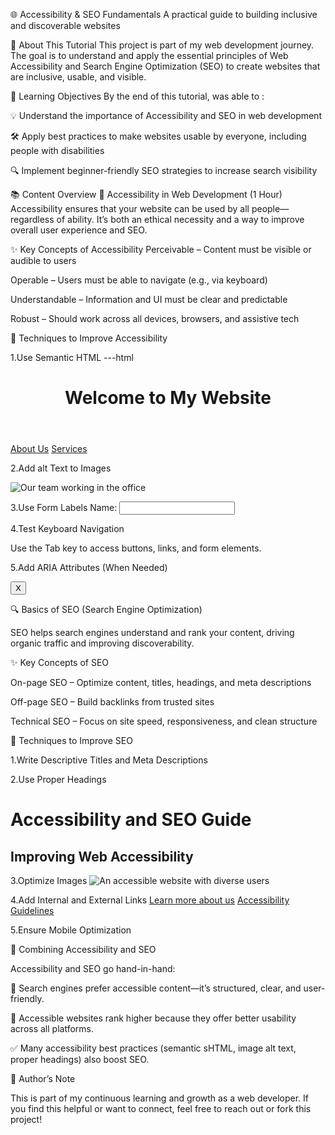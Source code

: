 ﻿🌐 Accessibility & SEO Fundamentals
A practical guide to building inclusive and discoverable websites

📘 About This Tutorial
This project is part of my web development journey. The goal is to understand and apply the essential principles of Web Accessibility and Search Engine Optimization (SEO) to create websites that are inclusive, usable, and visible.

🎯 Learning Objectives
By the end of this tutorial, was  able to :

💡 Understand the importance of Accessibility and SEO in web development

🛠️ Apply best practices to make websites usable by everyone, including people with disabilities

🔍 Implement beginner-friendly SEO strategies to increase search visibility

📚 Content Overview
🧩 Accessibility in Web Development (1 Hour)
Accessibility ensures that your website can be used by all people—regardless of ability. It’s both an ethical necessity and a way to improve overall user experience and SEO.

✨ Key Concepts of Accessibility
Perceivable – Content must be visible or audible to users

Operable – Users must be able to navigate (e.g., via keyboard)

Understandable – Information and UI must be clear and predictable

Robust – Should work across all devices, browsers, and assistive tech

🔧 Techniques to Improve Accessibility

1.Use Semantic HTML
---html
<header>
  <h1>Welcome to My Website</h1>
</header>
<nav>
  <a href="#about">About Us</a>
  <a href="#services">Services</a>
</nav>

2.Add alt Text to Images

<img src="team.jpg" alt="Our team working in the office">

3.Use Form Labels
<label for="name">Name:</label>
<input type="text" id="name" name="name">

4.Test Keyboard Navigation

Use the Tab key to access buttons, links, and form elements.

5.Add ARIA Attributes (When Needed)

<button aria-label="Close menu">X</button>

🔍 Basics of SEO (Search Engine Optimization)

SEO helps search engines understand and rank your content, driving organic traffic and improving discoverability.

✨ Key Concepts of SEO

On-page SEO – Optimize content, titles, headings, and meta descriptions

Off-page SEO – Build backlinks from trusted sites

Technical SEO – Focus on site speed, responsiveness, and clean structure

🔧 Techniques to Improve SEO

1.Write Descriptive Titles and Meta Descriptions

<title>Learn Accessibility and SEO Basics</title> 
<meta name="description" content="A beginner's guide to making your website accessible and SEO-friendly.">

2.Use Proper Headings
<h1>Accessibility and SEO Guide</h1>
<h2>Improving Web Accessibility</h2>

3.Optimize Images
<img src="accessible-website.jpg" alt="An accessible website with diverse users">

4.Add Internal and External Links
<a href="about.html">Learn more about us</a>
<a href="https://www.w3.org/WAI/" target="_blank">Accessibility Guidelines</a>

5.Ensure Mobile Optimization
<meta name="viewport" content="width=device-width, initial-scale=1.0">


🔁 Combining Accessibility and SEO

Accessibility and SEO go hand-in-hand:

🧠 Search engines prefer accessible content—it’s structured, clear, and user-friendly.

🚀 Accessible websites rank higher because they offer better usability across all platforms.

✅ Many accessibility best practices (semantic sHTML, image alt text, proper headings) also boost SEO.

🚀 Author’s Note

This is part of my continuous learning and growth as a web developer. If you find this helpful or want to connect, feel free to reach out or fork this project!

